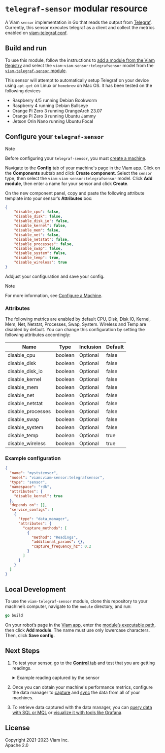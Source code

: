 # `telegraf-sensor` modular resource

A Viam `sensor` implementation in Go that reads the output from [Telegraf](https://github.com/influxdata/telegraf).
Currently, this sensor executes telegraf as a client and collect the metrics enabled on [viam-telegraf.conf](viam-telegraf.conf). 

## Build and run

To use this module, follow the instructions to [add a module from the Viam Registry](https://docs.viam.com/registry/configure/#add-a-modular-resource-from-the-viam-registry) and select the `viam:viam-sensor:telegrafsensor` model from the [`viam-telegraf-sensor` module](https://app.viam.com/module/viam/viam-telegraf-sensor).

This sensor will attempt to automatically setup Telegraf on your device using `apt-get` on Linux or `homebrew` on Mac OS. It has been tested on the following devices 
* Raspberry 4/5 running Debian Bookworm
* Raspberry 4 running Debian Bullseye
* Orange Pi Zero 3 running OrangeArch 23.07
* Orange Pi Zero 3 running Ubuntu Jammy
* Jetson Orin Nano running Ubuntu Focal

## Configure your `telegraf-sensor`

> [!NOTE]
> Before configuring your `telegraf-sensor`, you must [create a machine](https://docs.viam.com/manage/fleet/machines/#add-a-new-machine).

Navigate to the **Config** tab of your machine's page in [the Viam app](https://app.viam.com/).
Click on the **Components** subtab and click **Create component**.
Select the `sensor` type, then select the `viam:viam-sensor:telegrafsensor` model.
Click **Add module**, then enter a name for your sensor and click **Create**.

On the new component panel, copy and paste the following attribute template into your sensor’s **Attributes** box:

```json
{
    "disable_cpu": false,
    "disable_disk": false,
    "disable_disk_io": false,
    "disable_kernel": false,
    "disable_mem": false,
    "disable_net": false,
    "disable_netstat": false,
    "disable_processes": false,
    "disable_swap": false,
    "disable_system": false,
    "disable_temp": true,
    "disable_wireless": true
}
```

Addjust your configuration and save your config.

> [!NOTE]
> For more information, see [Configure a Machine](https://docs.viam.com/manage/configuration/).


### Attributes

The following metrics are enabled by default CPU, Disk, Disk IO, Kernel, Mem, Net, Netstat, Processes, Swap, System. Wireless and Temp are disabled by default. You can change this configuration by setting the following attributes accordingly:

| Name | Type | Inclusion | Default |
|---|---|---|---|
| disable_cpu | boolean | Optional | false |
| disable_disk | boolean | Optional | false |
| disable_disk_io | boolean | Optional | false |
| disable_kernel | boolean | Optional | false |
| disable_mem | boolean | Optional | false |
| disable_net | boolean | Optional | false |
| disable_netstat | boolean | Optional | false |
| disable_processes | boolean | Optional | false |
| disable_swap | boolean | Optional | false |
| disable_system | boolean | Optional | false |
| disable_temp | boolean | Optional | true |
| disable_wireless | boolean | Optional | true | 

### Example configuration

```json
{
  "name": "myststemsor",
  "model": "viam:viam-sensor:telegrafsensor",
  "type": "sensor",
  "namespace": "rdk",
  "attributes": {
    "disable_kernel": true
  },
  "depends_on": [],
  "service_configs": [
    {
      "type": "data_manager",
      "attributes": {
        "capture_methods": [
          {
            "method": "Readings",
            "additional_params": {},
            "capture_frequency_hz": 0.2
          }
        ]
      }
    }
  ]
}
```

## Local Development

To use the `viam-telegraf-sensor` module, clone this repository to your
machine’s computer, navigate to the `module` directory, and run:

```go
go build
```

On your robot’s page in the [Viam app](https://app.viam.com/), enter
the [module’s executable
path](/registry/create/#prepare-the-module-for-execution), then click
**Add module**.
The name must use only lowercase characters.
Then, click **Save config**.

## Next Steps

1. To test your sensor, go to the [**Control** tab](https://docs.viam.com/manage/fleet/robots/#control) and test that you are getting readings.
   <div class="highlight highlight-source-json notranslate position-relative overflow-auto" dir="auto">
   <details> 
    <summary>Example reading captured by the sensor</summary>
    <pre><code lang="json">
      {
        "readings": {
          "host": "raspi5agent",
          "diskio": {
            "write_time": 2608023,
            "io_time": 1889772,
            "write_bytes": 5211975680,
            "name": "mmcblk0p2",
            "iops_in_progress": 0,
            "merged_reads": 1998,
            "merged_writes": 637945,
            "read_bytes": 413373440,
            "weighted_io_time": 2640492,
            "read_time": 30239,
            "reads": 9984,
            "writes": 453041,
            "timestamp": 1711641414
          },
          "netstat": {
            "tcp_established": 68,
            "tcp_fin_wait2": 0,
            "tcp_syn_sent": 0,
            "tcp_time_wait": 0,
            "tcp_syn_recv": 0,
            "tcp_close_wait": 0,
            "tcp_close": 0,
            "udp_socket": 12,
            "tcp_last_ack": 0,
            "tcp_fin_wait1": 0,
            "tcp_none": 27,
            "tcp_closing": 0,
            "tcp_listen": 4,
            "timestamp": 1711641414
          },
          "system": {
            "n_cpus": 4,
            "uptime_format": "8 days, 20:05",
            "n_users": 0,
            "load5": 0.35,
            "timestamp": 1711641414,
            "n_unique_users": 0,
            "load15": 0.47,
            "uptime": 763516,
            "load1": 0.73
          },
          "net": [
            {
              "packets_sent": 0,
              "packets_recv": 0,
              "bytes_recv": 0,
              "bytes_sent": 0,
              "drop_out": 0,
              "drop_in": 0,
              "speed": -1,
              "err_out": 0,
              "timestamp": 1711641414,
              "interface": "eth0",
              "err_in": 0
            },
            {
              "err_out": 0,
              "bytes_recv": 5272812086,
              "packets_recv": 32067452,
              "err_in": 0,
              "drop_in": 2784928,
              "speed": -1,
              "interface": "wlan0",
              "drop_out": 0,
              "packets_sent": 1759907,
              "timestamp": 1711641414,
              "bytes_sent": 174888403
            }
          ],
          "swap": {
            "used": 0,
            "used_percent": 0,
            "in": 0,
            "out": 0,
            "timestamp": 1711641414,
            "free": 104808448,
            "total": 104808448
          },
          "disk": {
            "total": 30825463808,
            "inodes_total": 1849536,
            "inodes_free": 1789077,
            "used": 2455629824,
            "device": "mmcblk0p2",
            "fstype": "ext4",
            "timestamp": 1711641414,
            "used_percent": 8.314264523637558,
            "inodes_used_percent": 3.268873922973113,
            "path": "/",
            "free": 27079512064,
            "inodes_used": 60459
          },
          "wireless": {
            "interface": "wlan0",
            "timestamp": 1711641414,
            "status": 0,
            "retry": 5320,
            "noise": -256,
            "beacon": 0,
            "misc": 0,
            "link": 56,
            "crypt": 0,
            "frag": 0,
            "level": -54,
            "nwid": 0
          },
          "mem": {
            "swap_free": 104808448,
            "high_free": 0,
            "vmalloc_used": 17268736,
            "huge_pages_total": 0,
            "shared": 5226496,
            "swap_total": 104808448,
            "available_percent": 94.28952795578138,
            "sunreclaim": 31768576,
            "write_back": 0,
            "free": 7323566080,
            "mapped": 207929344,
            "used_percent": 4.489377016484977,
            "total": 8444952576,
            "cached": 656261120,
            "low_total": 0,
            "vmalloc_total": 69818585710592,
            "vmalloc_chunk": 0,
            "huge_pages_free": 0,
            "sreclaimable": 45105152,
            "commit_limit": 4327276544,
            "high_total": 0,
            "timestamp": 1711641414,
            "write_back_tmp": 0,
            "huge_page_size": 0,
            "swap_cached": 0,
            "dirty": 180224,
            "inactive": 353271808,
            "buffered": 85999616,
            "page_tables": 5341184,
            "committed_as": 1116209152,
            "active": 637059072,
            "low_free": 0,
            "available": 7962705920,
            "used": 379125760,
            "slab": 76873728
          },
          "kernel": {
            "context_switches": 2426899428,
            "entropy_avail": 256,
            "interrupts": 1279151542,
            "processes_forked": 24867,
            "timestamp": 1711641414,
            "boot_time": 1710877898
          },
          "processes": {
            "idle": 58,
            "paging": 0,
            "blocked": 0,
            "running": 0,
            "dead": 0,
            "total": 141,
            "timestamp": 1711641414,
            "stopped": 0,
            "total_threads": 255,
            "sleeping": 83,
            "unknown": 0,
            "zombies": 0
          },
          "cpu": {
            "usage_iowait": 0,
            "usage_nice": 0,
            "timestamp": 1711641414,
            "usage_steal": 0,
            "usage_guest": 0,
            "usage_softirq": 0,
            "usage_system": 1.0050251257723701,
            "usage_guest_nice": 0,
            "usage_irq": 0,
            "usage_idle": 98.49246232167037,
            "usage_user": 0.5025125628861851
          },
          "temp": [
            {
              "timestamp": 1711641414,
              "temp": 55.1,
              "sensor": "cpu_thermal"
            },
            {
              "temp": 50.823,
              "sensor": "rp1_adc",
              "timestamp": 1711641414
            }
          ]
        }
      } 
    </code></pre>
    </details> </div>

2. Once you can obtain your machine's performance metrics, configure the data manager to [capture](https://docs.viam.com/data/capture/) and [sync](https://docs.viam.com/data/cloud-sync/) the data from all of your machines.
3. To retrieve data captured with the data manager, you can [query data with SQL or MQL](https://docs.viam.com/data/query/) or [visualize it with tools like Grafana](https://docs.viam.com/data/visualize/).

## License
Copyright 2021-2023 Viam Inc. <br>
Apache 2.0
